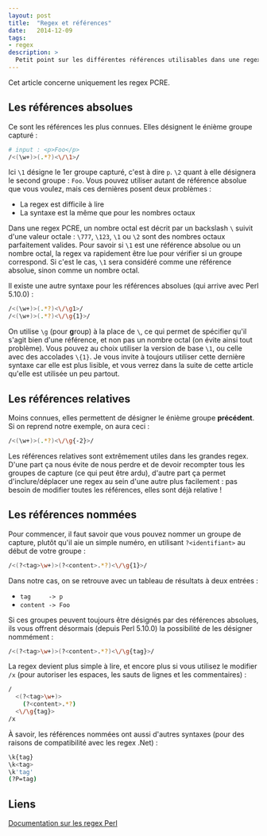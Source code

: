 ```yaml
---
layout: post
title:  "Regex et références"
date:   2014-12-09
tags:
- regex
description: >
  Petit point sur les différentes références utilisables dans une regex.
---
```


<aside><p>Cet article concerne uniquement les regex PCRE.</p></aside>

## Les références absolues

Ce sont les références les plus connues. Elles désignent le énième groupe capturé :

```sh
# input : <p>Foo</p>
/<(\w+)>(.*?)<\/\1>/
```

Ici `\1` désigne le 1er groupe capturé, c'est à dire `p`. `\2` quant à elle désignera le second groupe : `Foo`. Vous pouvez utiliser autant de référence absolue que vous voulez, mais ces dernières posent deux problèmes :

- La regex est difficile à lire
- La syntaxe est la même que pour les nombres octaux

Dans une regex PCRE, un nombre octal est décrit par un backslash `\` suivit d'une valeur octale : `\777`, `\123`, `\1` ou `\2` sont des nombres octaux parfaitement valides. Pour savoir si `\1` est une référence absolue ou un nombre octal, la regex va rapidement être lue pour vérifier si un groupe correspond. Si c'est le cas, `\1` sera considéré comme une référence absolue, sinon comme un nombre octal.

Il existe une autre syntaxe pour les références absolues (qui arrive avec Perl 5.10.0) :

```sh
/<(\w+)>(.*?)<\/\g1>/
/<(\w+)>(.*?)<\/\g{1}>/
```

On utilise `\g` (pour **g**roup) à la place de `\`, ce qui permet de spécifier qu'il s'agit bien d'une référence, et non pas un nombre octal (on évite ainsi tout problème). Vous pouvez au choix utiliser la version de base `\1`, ou celle avec des accolades `\{1}`. Je vous invite à toujours utiliser cette dernière syntaxe car elle est plus lisible, et vous verrez dans la suite de cette article qu'elle est utilisée un peu partout.

## Les références relatives

Moins connues, elles permettent de désigner le énième groupe **précédent**. Si on reprend notre exemple, on aura ceci :

```sh
/<(\w+)>(.*?)<\/\g{-2}>/
```

Les références relatives sont extrêmement utiles dans les grandes regex. D'une part ça nous évite de nous perdre et de devoir recompter tous les groupes de capture (ce qui peut être ardu), d'autre part ça permet d'inclure/déplacer une regex au sein d'une autre plus facilement : pas besoin de modifier toutes les références, elles sont déjà relative !

## Les références nommées

Pour commencer, il faut savoir que vous pouvez nommer un groupe de capture, plutôt qu'il aie un simple numéro, en utilisant `?<identifiant>` au début de votre groupe :

```sh
/<(?<tag>\w+)>(?<content>.*?)<\/\g{1}>/
```

Dans notre cas, on se retrouve avec un tableau de résultats à deux entrées :

- `tag     -> p`
- `content -> Foo`

Si ces groupes peuvent toujours être désignés par des références absolues, ils vous offrent désormais (depuis Perl 5.10.0) la possibilité de les désigner nommément :

```sh
/<(?<tag>\w+)>(?<content>.*?)<\/\g{tag}>/
```

La regex devient plus simple à lire, et encore plus si vous utilisez le modifier `/x` (pour autoriser les espaces, les sauts de lignes et les commentaires) :

```sh
/
  <(?<tag>\w+)>
    (?<content>.*?)
  <\/\g{tag}>
/x
```

À savoir, les références nommées ont aussi d'autres syntaxes (pour des raisons de compatibilité avec les regex .Net) :

```sh
\k{tag}
\k<tag>
\k'tag'
(?P=tag)
```

## Liens
[Documentation sur les regex Perl](https://perldoc.perl.org/perlre.html)

